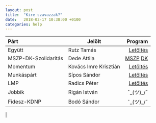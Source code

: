 ```yaml
---
layout: post
title:  "Kire szavazzak?"
date:   2018-02-17 10:38:00 +0100
categories: help
---
```


|Párt                            |Jelölt                       |Program                       |
|:-------------------------------|-----------------------------|-----------------------------:|
|Együtt                          |Rutz Tamás                   |[Letöltés](https://program.egyuttpart.hu/assets/download/egyutt_program_2018.pdf)        |
|MSZP-DK-Szolidaritás            |Dede Attila                  |[MSZP](http://mszp.hu/page/download?ct=doc&cid=218&dt=atch&did=478) [DK](http://www.dkp.hu/DK_valasztasi_programja.pdf)           |
|Momentum                        |Kovács Imre Krisztián        |[Letöltés](https://program.momentum.hu/static/pdfs/momentum-program-2018.pdf)            |
|Munkáspárt                      |Sípos Sándor            |[Letöltés](https://munkaspart.hu/images/tartalom/szorolapok/2018_program/magyar_munkaspart_program.pdf)            |
|LMP                             |Radics Péter                 |[Letöltés](http://lehetmas.hu/wp-content/uploads/2017/12/LMP_)                           |
|Jobbik                          |Rigán István                 |¯\_(ツ)_/¯                                                                               |
|Fidesz-KDNP                     |Bodó Sándor                |¯\_(ツ)_/¯                                                                                 
|
